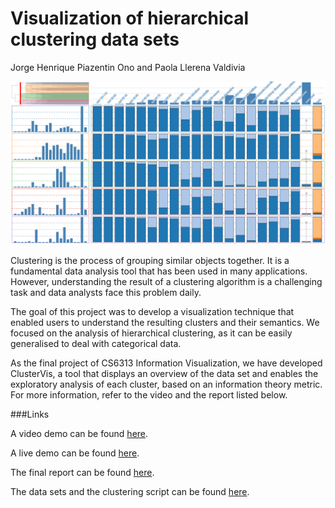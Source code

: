 # Visualization of hierarchical clustering data sets

Jorge Henrique Piazentin Ono and Paola Llerena Valdivia

![ClusterVis](https://raw.githubusercontent.com/nyu-cs6313-fall2015/Group-12/master/images/demoGithub.png)

Clustering is the process of grouping similar objects together. It is a fundamental data analysis tool that has been used in many applications. However, understanding the result of a clustering algorithm is a challenging task and data analysts face this problem daily.

The goal of this project was to develop a visualization technique that enabled users  to understand the resulting clusters and their semantics. We focused on the analysis of hierarchical clustering, as it can be easily generalised to deal with categorical data. 

As the final project of CS6313 Information Visualization, we  have developed ClusterVis, a tool that displays an overview of the data set and enables the exploratory analysis of each cluster, based on an information theory metric. For more information, refer to the video and the report listed below.

###Links

A video demo can be found [here](https://vimeo.com/149582643).

A live demo can be found [here](http://nyu-cs6313-fall2015.github.io/Group-12/).

The final report can be found [here](https://github.com/nyu-cs6313-fall2015/Group-12/blob/master/images/GROUP12FinalReportCLUSTERING.pdf).

The data sets and the clustering script can be found [here](https://github.com/nyu-cs6313-fall2015/Group-12/tree/master/data).

